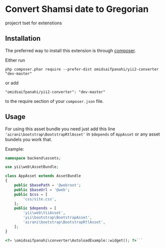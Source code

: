 Convert Shamsi date to Gregorian
================================
projecrt tset for extenstions

Installation
------------

The preferred way to install this extension is through [composer](http://getcomposer.org/download/).

Either run

```
php composer.phar require --prefer-dist omidsaifpanahi/yii2-converter "dev-master"
```

or add

```
"omidsaifpanahi/yii2-converter": "dev-master"
```

to the require section of your `composer.json` file.


Usage
-----

For using this asset bundle you need just add this line `'airani\bootstrap\BootstrapRtlAsset'` in `$depends` of `AppAsset` or any asset bundels you work that.

Example:

```php
namespace backend\assets;

use yii\web\AssetBundle;

class AppAsset extends AssetBundle
{
    public $basePath = '@webroot';
    public $baseUrl = '@web';
    public $css = [
        'css/site.css',
    ];
    public $depends = [
        'yii\web\YiiAsset',
        'yii\bootstrap\BootstrapAsset',
        'airani\bootstrap\BootstrapRtlAsset',
    ];
}
```

```php
<?= \omidsaifpanahi\converter\AutoloadExample::widget(); ?>```
